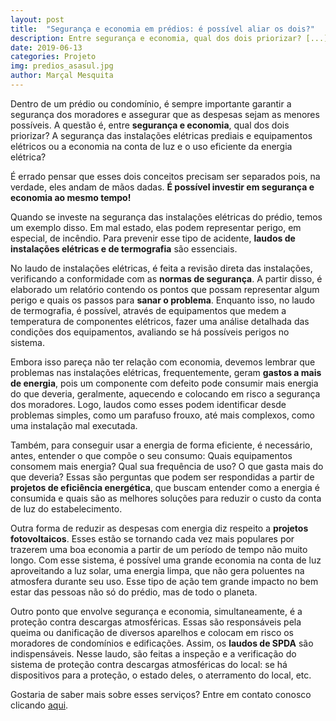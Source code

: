 ```yaml
---
layout: post
title:  "Segurança e economia em prédios: é possível aliar os dois?"
description: Entre segurança e economia, qual dos dois priorizar? [...]
date: 2019-06-13
categories: Projeto
img: predios_asasul.jpg
author: Marçal Mesquita
---
```


Dentro de um prédio ou condomínio, é sempre importante garantir a segurança dos moradores e assegurar que as despesas sejam as menores possíveis. A questão é, entre **segurança e economia**, qual dos dois priorizar? A segurança das instalações elétricas prediais e equipamentos elétricos ou a economia na conta de luz e o uso eficiente da energia elétrica?

É errado pensar que esses dois conceitos precisam ser separados pois, na verdade, eles andam de mãos dadas. **É possível investir em segurança e economia ao mesmo tempo!**

Quando se investe na segurança das instalações elétricas do prédio, temos um exemplo disso. Em mal estado, elas podem representar perigo, em especial, de incêndio. Para prevenir esse tipo de acidente, **laudos de instalações elétricas e de termografia** são essenciais.

No laudo de instalações elétricas, é feita a revisão direta das instalações, verificando a conformidade com as **normas de segurança**. A partir disso, é elaborado um relatório contendo os pontos que possam representar algum perigo e quais os passos para **sanar o problema**. Enquanto isso, no laudo de termografia, é possível, através de equipamentos que medem a temperatura de componentes elétricos, fazer uma análise detalhada das condições dos equipamentos, avaliando se há possíveis perigos no sistema.

Embora isso pareça não ter relação com economia, devemos lembrar que problemas nas instalações elétricas, frequentemente, geram **gastos a mais de energia**, pois um componente com defeito pode consumir mais energia do que deveria, geralmente, aquecendo e colocando em risco a segurança dos moradores. Logo, laudos como esses podem identificar desde problemas simples, como um parafuso frouxo, até mais complexos, como uma instalação mal executada.

Também, para conseguir usar a energia de forma eficiente, é necessário, antes, entender o que compõe o seu consumo: Quais equipamentos consomem mais energia? Qual sua frequência de uso? O que gasta mais do que deveria? Essas são perguntas que podem ser respondidas a partir de **projetos de eficiência energética**, que buscam entender como a energia é consumida e quais são as melhores soluções para reduzir o custo da conta de luz do estabelecimento.

Outra forma de reduzir as despesas com energia diz respeito a **projetos fotovoltaicos**. Esses estão se tornando cada vez mais populares por trazerem uma boa economia a partir de um período de tempo não muito longo. Com esse sistema, é possível uma grande economia na conta de luz aproveitando a luz solar, uma energia limpa, que não gera poluentes na atmosfera durante seu uso. Esse tipo de ação tem grande impacto no bem estar das pessoas não só do prédio, mas de todo o planeta.

Outro ponto que envolve segurança e economia, simultaneamente, é a proteção contra descargas atmosféricas. Essas são responsáveis pela queima ou danificação de diversos aparelhos e colocam em risco os moradores de condomínios e edificações. Assim, os **laudos de SPDA** são indispensáveis. Nesse laudo, são feitas a inspeção e a verificação do sistema de proteção contra descargas atmosféricas do local: se há dispositivos para a proteção, o estado deles, o aterramento do local, etc.

Gostaria de saber mais sobre esses serviços? Entre em contato conosco clicando <a href="http://enetec.unb.br/#contact" target="_blank">aqui</a>.
